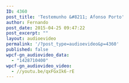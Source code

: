 ```yaml
---
ID: 4360
post_title: 'Testemunho &#8211; Afonso Porto'
author: Fernando
post_date: 2015-04-25 09:47:22
post_excerpt: ""
layout: audioevideo
permalink: '/?post_type=audioevideo&p=4360'
published: false
wpcf-gn_audiovideo_data:
  - "1428710400"
wpcf-gn_audiovideo_video:
  - //youtu.be/qxFGxIk6-rE
---
```

